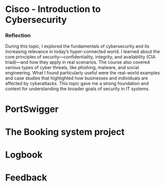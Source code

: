 # Cisco - Introduction to Cybersecurity
### Reflection
During this topic, I explored the fundamentals of cybersecurity and its increasing relevance in today’s hyper-connected world. I learned about the core principles of security—confidentiality, integrity, and availability (CIA triad)—and how they apply in real scenarios. The course also covered various types of cyber threats, like phishing, malware, and social engineering. What I found particularly useful were the real-world examples and case studies that highlighted how businesses and individuals are affected by cyberattacks. This topic gave me a strong foundation and context for understanding the broader goals of security in IT systems.

#  PortSwigger
# The Booking system project
# Logbook
# Feedback
